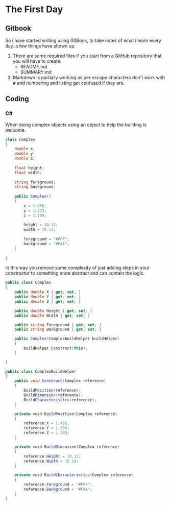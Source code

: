 # **The First Day**


## **Gitbook**

So i have started writing using GitBook, to take notes of what i learn every day. a few things have shown up.

1. There are some required files if you start from a GitHub repository that you will have to create:
    * README.md
    * SUMMARY.md
2. Markdown is partially working as per escape characters don't work with # and numbering and listing get confused if they are.

## **Coding**

### C# # 

When doing complex objects using an object to help the building is welcome. 
```csharp
class Complex
{
    double x;
    double y;
    double z;
    
    float height;
    float width;
    
    string foreground;
    string background;
    
    public Complex()
    {
        x = 1.456;
        y = 1.234;
        z = 1.789;
        
        height = 10.12;
        width = 10.14;
    
        foreground = "#FFF";
        background = "#FA1";
    }
    
}
```
In this way you remove some complexity of just adding steps in your constructor to something more abstract and can contain the logic.

```csharp
public class Complex
{
    public double X { get; set; }
    public double Y { get; set; }
    public double Z { get; set; }

    public double Height { get; set; }
    public double Width { get; set; }

    public string Foreground { get; set; }
    public string Background { get; set; }

    public Complex(ComplexBuildHelper buildHelper)
    {
        buildHelper.Construct(this);
    }

}

public class ComplexBuildHelper
{
    public void Construct(Complex reference)
    {
        BuildPosition(reference);
        BuildDimension(reference);
        BuildCharacteristics(reference);
    }

    private void BuildPosition(Complex reference)
    {
        reference.X = 1.456;
        reference.Y = 1.234;
        reference.Z = 1.789;
    }

    private void BuildDimension(Complex reference)
    {
        reference.Height = 10.12;
        reference.Width = 10.14;
    }

    private void BuildCharacteristics(Complex reference)
    {
        reference.Foreground = "#FFF";
        reference.Background = "#FA1";
    }
}
```